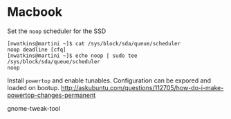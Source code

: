 # Macbook

Set the `noop` scheduler for the SSD

```
[nwatkins@martini ~]$ cat /sys/block/sda/queue/scheduler
noop deadline [cfq] 
[nwatkins@martini ~]$ echo noop | sudo tee /sys/block/sda/queue/scheduler
noop
```

Install `powertop` and enable tunables. Configuration can be expored and loaded on bootup. http://askubuntu.com/questions/112705/how-do-i-make-powertop-changes-permanent

gnome-tweak-tool
